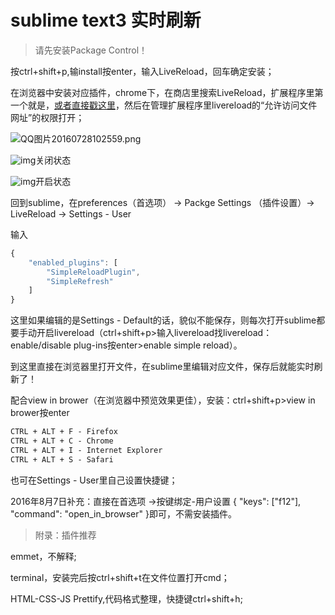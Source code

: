 # sublime text3 实时刷新

> 请先安装Package Control！

按ctrl+shift+p,输install按enter，输入LiveReload，回车确定安装；

在浏览器中安装对应插件，chrome下，在商店里搜索LiveReload，扩展程序里第一个就是，[或者直接戳这里](https://chrome.google.com/webstore/detail/livereload/jnihajbhpnppcggbcgedagnkighmdlei)，然后在管理扩展程序里livereload的“允许访问文件网址”的权限打开；

![QQ图片20160728102559.png](http://www.vastskycc.com/zb_users/upload/2016/07/201607281469672917201341.png)

![img](http://www.vastskycc.com/zb_users/upload/2016/07/201607281469673642931818.png)关闭状态

![img](http://www.vastskycc.com/zb_users/upload/2016/07/201607281469673642671232.png)开启状态

回到sublime，在preferences（首选项） -> Packge Settings （插件设置）-> LiveReload -> Settings - User

输入

```js
{
    "enabled_plugins": [
        "SimpleReloadPlugin",
        "SimpleRefresh"
    ]
}
```

这里如果编辑的是Settings - Default的话，貌似不能保存，则每次打开sublime都要手动开启livereload（ctrl+shift+p>输入livereload找livereload：enable/disable plug-ins按enter>enable simple reload）。

到这里直接在浏览器里打开文件，在sublime里编辑对应文件，保存后就能实时刷新了！

配合view in brower（在浏览器中预览效果更佳），安装：ctrl+shift+p>view in brower按enter

```md
CTRL + ALT + F - Firefox
CTRL + ALT + C - Chrome
CTRL + ALT + I - Internet Explorer
CTRL + ALT + S - Safari
```

也可在Settings - User里自己设置快捷键；

2016年8月7日补充：直接在首选项 ->按键绑定-用户设置 { "keys": ["f12"], "command": "open_in_browser" }即可，不需安装插件。

>附录：插件推荐

emmet，不解释;

terminal，安装完后按ctrl+shift+t在文件位置打开cmd；

HTML-CSS-JS Prettify,代码格式整理，快捷键ctrl+shift+h;